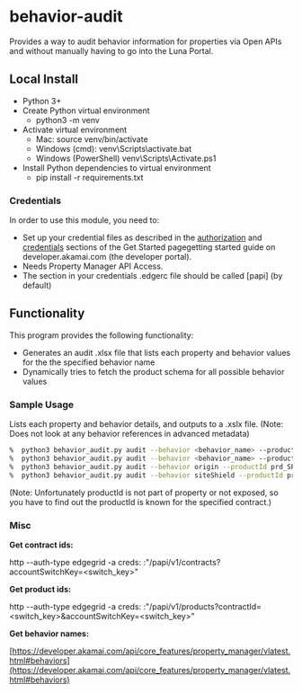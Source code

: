 # behavior-audit

Provides a way to audit behavior information for properties via Open APIs and without manually having to go into the Luna Portal.

## Local Install
* Python 3+
* Create Python virtual environment
  * python3 -m venv
* Activate virtual environment
  * Mac: source venv/bin/activate
  * Windows (cmd): venv\Scripts\activate.bat
  * Windows (PowerShell) venv\Scripts\Activate.ps1
* Install Python dependencies to virtual environment
  * pip install -r requirements.txt

### Credentials
In order to use this module, you need to:
* Set up your credential files as described in the [authorization](https://developer.akamai.com/introduction/Prov_Creds.html) and [credentials](https://developer.akamai.com/introduction/Conf_Client.html) sections of the Get Started pagegetting started guide on developer.akamai.com (the developer portal).
* Needs Property Manager API Access.  
* The section in your credentials .edgerc file should be called [papi] (by default)

## Functionality
This program provides the following functionality:
* Generates an audit .xlsx file that lists each property and behavior values for the the specified behavior name
* Dynamically tries to fetch the product schema for all possible behavior values


### Sample Usage
Lists each property and behavior details, and outputs to a .xslx file. (Note: Does not look at any behavior references in advanced metadata)

```bash
%  python3 behavior_audit.py audit --behavior <behavior_name> --productId <productId> --contractId <contractId>
%  python3 behavior_audit.py audit --behavior <behavior_name> --productId <productId> --contractId <contractId> --account-key <account_key>
%  python3 behavior_audit.py audit --behavior origin --productId prd_SPM --contractId ctr_1-28TBWN --account-key 1-1CES
%  python3 behavior_audit.py audit --behavior siteShield --productId prd_SPM --contractId ctr_1-28TBWN --account-key 1-1CES --includeMissing
```

(Note: Unfortunately productId is not part of property or not exposed, so you have to find out the productId is known for the specified contract.)

### Misc

**Get contract ids:**

http --auth-type edgegrid -a creds: :"/papi/v1/contracts?accountSwitchKey=<switch_key>"

**Get product ids:**

http --auth-type edgegrid -a creds: :"/papi/v1/products?contractId=<switch_key>&accountSwitchKey=<switch_key>"

**Get behavior names:**

[https://developer.akamai.com/api/core_features/property_manager/vlatest.html#behaviors](https://developer.akamai.com/api/core_features/property_manager/vlatest.html#behaviors)
